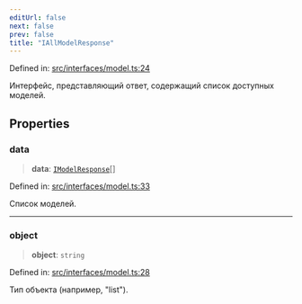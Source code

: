 ```yaml
---
editUrl: false
next: false
prev: false
title: "IAllModelResponse"
---
```


Defined in: [src/interfaces/model.ts:24](https://github.com/zloishavrin/gigachat-node/blob/a69ec788472547a03123bbdeeaac3f6751954bc6/src/interfaces/model.ts#L24)

Интерфейс, представляющий ответ, содержащий список доступных моделей.

## Properties

### data

> **data**: [`IModelResponse`](/gigachat-node/api/interfaces/model/interfaces/imodelresponse/)[]

Defined in: [src/interfaces/model.ts:33](https://github.com/zloishavrin/gigachat-node/blob/a69ec788472547a03123bbdeeaac3f6751954bc6/src/interfaces/model.ts#L33)

Список моделей.

***

### object

> **object**: `string`

Defined in: [src/interfaces/model.ts:28](https://github.com/zloishavrin/gigachat-node/blob/a69ec788472547a03123bbdeeaac3f6751954bc6/src/interfaces/model.ts#L28)

Тип объекта (например, "list").

